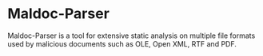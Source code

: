 # Maldoc-Parser
Maldoc-Parser is a tool for extensive static analysis on multiple file formats used by malicious documents such as OLE, Open XML, RTF and PDF.
